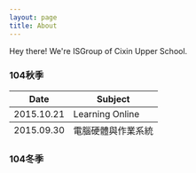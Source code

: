 ```yaml
---
layout: page
title: About
---
```


<p class="message">
  Hey there! We're ISGroup of Cixin Upper School.
</p>

### 104秋季

<table>
  <thead>
    <tr>
      <th>Date</th>
      <th>Subject</th>
    </tr>
  </thead>
  <tfoot>
    <tr>
      <td>2015.09.30</td>
      <td>電腦硬體與作業系統</td>
    </tr>
  </tfoot>
  <tbody>
    <tr>
      <td>2015.10.21</td>
      <td>Learning Online</td>
    </tr>
  </tbody>
</table>

### 104冬季
